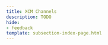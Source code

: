 ```yaml
---
title: XCM Channels
description: TODO
hide: 
- feedback
template: subsection-index-page.html
---
```

